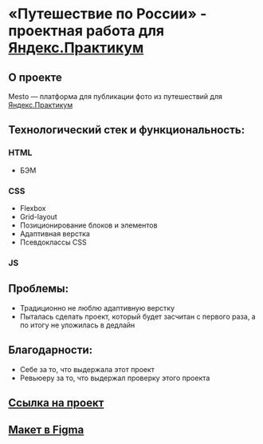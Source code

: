 # «Путешествие по России» - проектная работа для [Яндекс.Практикум](https://practicum.yandex.ru/)

## О проекте
Mesto — платформа для публикации фото из путешествий для [Яндекс.Практикум](https://practicum.yandex.ru/)

## Технологический стек и функциональность:

### HTML
* БЭМ
### CSS
* Flexbox
* Grid-layout
* Позиционирование блоков и элементов
* Адаптивная верстка
* Псевдоклассы CSS
### JS

## Проблемы:
* Традиционно не люблю адаптивную верстку
* Пыталась сделать проект, который будет засчитан с первого раза, а по итогу не уложилась в дедлайн

## Благодарности:
* Себе за то, что выдержала этот проект
* Ревьюеру за то, что выдержал проверку этого проекта

## [Ссылка на проект](https://zaytskaterina.github.io/mesto/)

## [Макет в Figma](https://www.figma.com/file/nl4N5xYzwrkLFa2l7L3LLD/JavaScript.-Sprint-4-(Copy)?node-id=28212%3A269&t=PWURFuGKTjDi9vCd-1)
